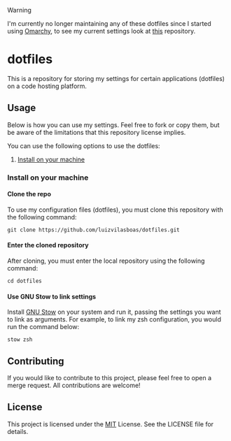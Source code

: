 > [!WARNING]
> I'm currently no longer maintaining any of these dotfiles since I started using [Omarchy](https://omarchy.org/), to see my current settings look at [this](https://github.com/luizvilasboas/omarchy_post_install) repository.

# dotfiles

This is a repository for storing my settings for certain applications (dotfiles) on a code hosting platform.

## Usage

Below is how you can use my settings. Feel free to fork or copy them, but be aware of the limitations that this repository license implies.

You can use the following options to use the dotfiles:

1. [Install on your machine](#install-on-your-machine)

### Install on your machine

#### Clone the repo

To use my configuration files (dotfiles), you must clone this repository with the following command:

```
git clone https://github.com/luizvilasboas/dotfiles.git
```

#### Enter the cloned repository

After cloning, you must enter the local repository using the following command:

```
cd dotfiles
```

#### Use GNU Stow to link settings

Install [GNU Stow](https://gnu.org/software/stow) on your system and run it, passing the settings you want to link as arguments. For example, to link my zsh configuration, you would run the command below:

```
stow zsh
```

## Contributing

If you would like to contribute to this project, please feel free to open a merge request. All contributions are welcome!

## License

This project is licensed under the [MIT](https://github.com/luizvilasboas/dotfiles/blob/main/LICENSE) License. See the LICENSE file for details.
